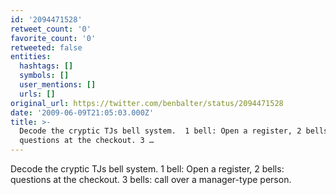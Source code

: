 ```yaml
---
id: '2094471528'
retweet_count: '0'
favorite_count: '0'
retweeted: false
entities:
  hashtags: []
  symbols: []
  user_mentions: []
  urls: []
original_url: https://twitter.com/benbalter/status/2094471528
date: '2009-06-09T21:05:03.000Z'
title: >-
  Decode the cryptic TJs bell system.  1 bell: Open a register, 2 bells:
  questions at the checkout. 3 …
---
```


Decode the cryptic TJs bell system.  1 bell: Open a register, 2 bells: questions at the checkout. 3 bells: call over a manager-type person.